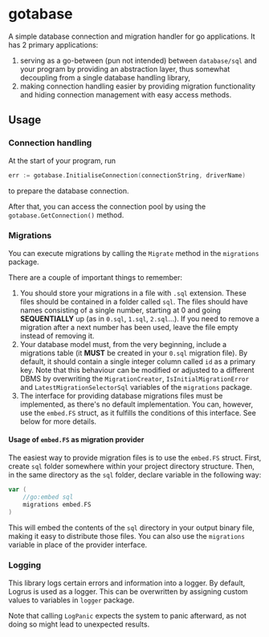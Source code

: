 # gotabase
A simple database connection and migration handler for go applications.
It has 2 primary applications:
1. serving as a go-between (pun not intended) between `database/sql` and your program by providing an abstraction layer, thus somewhat decoupling from a single database handling library,
2. making connection handling easier by providing migration functionality and hiding connection management with easy access methods.

## Usage
### Connection handling

At the start of your program, run
```go
err := gotabase.InitialiseConnection(connectionString, driverName)
```
to prepare the database connection.

After that, you can access the connection pool by using the `gotabase.GetConnection()` method.

### Migrations

You can execute migrations by calling the `Migrate` method in the `migrations` package.

There are a couple of important things to remember:
1. You should store your migrations in a file with `.sql` extension. These files should be contained in a folder called `sql`. The files should have names consisting of a single number, starting at 0 and going **SEQUENTIALLY** up (as in `0.sql`, `1.sql`, `2.sql`...). If you need to remove a migration after a next number has been used, leave the file empty instead of removing it.
2. Your database model must, from the very beginning, include a migrations table (it **MUST** be created in your `0.sql` migration file). By default, it should contain a single integer column called `id` as a primary key. Note that this behaviour can be modified or adjusted to a different DBMS by overwriting the `MigrationCreator`, `IsInitialMigrationError` and `LatestMigrationSelectorSql` variables of the `migrations` package.
3. The interface for providing database migrations files must be implemented, as there's no default implementation. You can, however, use the `embed.FS` struct, as it fulfills the conditions of this interface. See below for more details.

#### Usage of `embed.FS` as migration provider
The easiest way to provide migration files is to use the `embed.FS` struct.
First, create `sql` folder somewhere within your project directory structure.
Then, in the same directory as the `sql` folder, declare variable in the following way:
```go
var (
	//go:embed sql
	migrations embed.FS
)
```
This will embed the contents of the `sql` directory in your output binary file, making it easy to distribute those files.
You can also use the `migrations` variable in place of the provider interface.

### Logging

This library logs certain errors and information into a logger.
By default, Logrus is used as a logger.
This can be overwritten by assigning custom values to variables in `logger` package.

Note that calling `LogPanic` expects the system to panic afterward, as not doing so might lead to unexpected results.